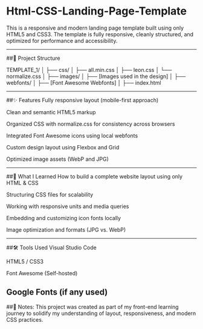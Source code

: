 # Html-CSS-Landing-Page-Template
This is a responsive and modern landing page template built using only HTML5 and CSS3. The template is fully responsive, cleanly structured, and optimized for performance and accessibility.

---

##📁 Project Structure

TEMPLATE_1/
│
├── css/
│   ├── all.min.css
│   ├── leon.css
│   └── normalize.css
│
├── images/
│   ├── [Images used in the design]
│
├── webfonts/
│   ├── [Font Awesome Webfonts]
│
├── index.html

---

##✨ Features Fully responsive layout (mobile-first approach)

Clean and semantic HTML5 markup

Organized CSS with normalize.css for consistency across browsers

Integrated Font Awesome icons using local webfonts

Custom design layout using Flexbox and Grid

Optimized image assets (WebP and JPG)

---

##🧠 What I Learned How to build a complete website layout using only HTML & CSS

Structuring CSS files for scalability

Working with responsive units and media queries

Embedding and customizing icon fonts locally

Image optimization and formats (JPG vs. WebP)

---

##🛠️ Tools Used Visual Studio Code

HTML5 / CSS3

Font Awesome (Self-hosted)

Google Fonts (if any used)
---

##📌 Notes:
This project was created as part of my front-end learning journey to solidify my understanding of layout, responsiveness, and modern CSS practices.
